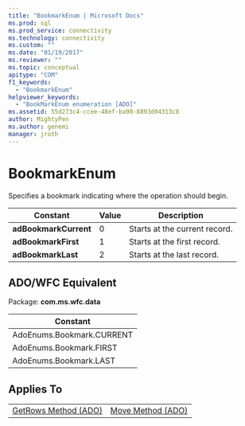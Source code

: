 ```yaml
---
title: "BookmarkEnum | Microsoft Docs"
ms.prod: sql
ms.prod_service: connectivity
ms.technology: connectivity
ms.custom: ""
ms.date: "01/19/2017"
ms.reviewer: ""
ms.topic: conceptual
apitype: "COM"
f1_keywords: 
  - "BookmarkEnum"
helpviewer_keywords: 
  - "BookMarkEnum enumeration [ADO]"
ms.assetid: 55d273c4-ccee-48ef-ba90-8893d04313c8
author: MightyPen
ms.author: genemi
manager: jroth
---
```

# BookmarkEnum
Specifies a bookmark indicating where the operation should begin.  
  
|Constant|Value|Description|  
|--------------|-----------|-----------------|  
|**adBookmarkCurrent**|0|Starts at the current record.|  
|**adBookmarkFirst**|1|Starts at the first record.|  
|**adBookmarkLast**|2|Starts at the last record.|  
  
## ADO/WFC Equivalent  
 Package: **com.ms.wfc.data**  
  
|Constant|  
|--------------|  
|AdoEnums.Bookmark.CURRENT|  
|AdoEnums.Bookmark.FIRST|  
|AdoEnums.Bookmark.LAST|  
  
## Applies To  
  
|||  
|-|-|  
|[GetRows Method (ADO)](../../../ado/reference/ado-api/getrows-method-ado.md)|[Move Method (ADO)](../../../ado/reference/ado-api/move-method-ado.md)|
